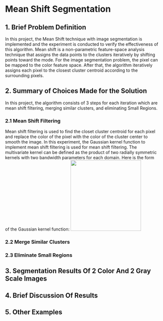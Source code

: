 # Mean Shift Segmentation

## 1. Brief Problem Definition
In this project, the Mean Shift technique with image segmentation is implemented and the experiment is conducted to verify the effectiveness of this algorithm. Mean shift is a non-parametric feature-space analysis technique that assigns the data points to the clusters iteratively by shifting points toward the mode. For the image segmentation problem, the pixel can be mapped to the color feature space. After that, the algorithm iteratively assigns each pixel to the closest cluster centroid according to the surrounding pixels. 

## 2. Summary of Choices Made for the Solution
In this project, the algorithm consists of 3 steps for each iteration which are mean shift filtering, merging similar clusters, and eliminating Small Regions.

### 2.1 Mean Shift Filtering
Mean shift filtering is used to find the closet cluster centroid for each pixel and replace the color of the pixel with the color of the cluster center to smooth the image.
In this experiment, the Gaussian kernel function to implement mean shift filtering is used for mean shift filtering. 
The multivariate kernel can be defined as the product of two radially symmetric kernels with two bandwidth parameters for each domain. Here is the form of the Gaussian kernel function:
<img src="imgs/3.1.jpg" height="230px">

### 2.2 Merge Similar Clusters
### 2.3 Eliminate Small Regions

## 3. Segmentation Results Of 2 Color And 2 Gray Scale Images

## 4. Brief Discussion Of Results

## 5. Other Examples

